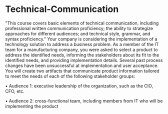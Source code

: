 # Technical-Communication
"This course covers basic elements of technical communication, including professional written communication proficiency; the ability to strategize approaches for different audiences; and technical style, grammar, and syntax proficiency."
Your company is considering the implementation of a technology solution to address a business problem. As a member of the IT team for a manufacturing company, you were asked to select a product to address the identified needs, informing the stakeholders about its fit to the identified needs, and providing implementation details. Several past process changes have been unsuccessful at implementation and user acceptance. You will create two artifacts that communicate product information tailored to meet the needs of each of the following stakeholder groups:

•  Audience 1: executive leadership of the organization, such as the CIO, CFO, etc.

•  Audience 2: cross-functional team, including members from IT who will be implementing the product

